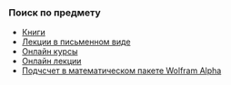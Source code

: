 ### Поиск по предмету
+ [Книги](https://github.com/ifanzilka/Mathematics_KPFU/blob/master/links/books_mathematical_analysis/readme.md)
+ [Лекции в письменном виде]()
+ [Онлайн курсы]()
+ [Онлайн лекции]()
+ [Подчсчет в математическом пакете Wolfram Alpha]()


